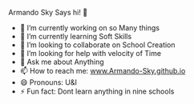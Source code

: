 Armando Sky Says hi! 👋

- 🔭 I’m currently working on so Many things
- 🌱 I’m currently learning Soft Skills
- 👯 I’m looking to collaborate on School Creation
- 🤔 I’m looking for help with velocity of Time
- 💬 Ask me about Anything
- 📫 How to reach me: www.Armando-Sky.github.io
- 😄 Pronouns: U&I
- ⚡ Fun fact: Dont learn anything in nine schools
